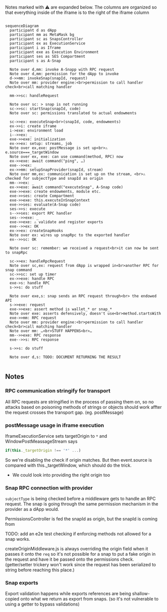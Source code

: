Notes marked with ⚠️ are expanded below.
The columns are organized so that everything inside of the iframe is to the right of the iframe column

```mermaid

sequenceDiagram
  participant d as dApp
  participant mm as MetaMask bg
  participant sc as SnapsController
  participant ex as ExecutionService
  participant i as Iframe
  participant exe as Execution Environment
  participant ses as SES Compartment
  participant s as A-Snap

  Note over d,mm: invoke A-Snapp with RPC request
  Note over d,mm: permission for the dApp to invoke
  d->>mm: invokeSnap(snapId, request)
  Note over mm: provider engine:<br>permission to call handler check<br>call matching handler

  mm->>sc: handleRequest

  Note over sc: > snap is not running
  sc->>sc: startSnap(snapId, code)
  Note over sc: permissions translated to actual endowments

  sc->>ex: executeSnap<br>(snapId, code, endowments)
  ex->>i: create iframe
  i->exe: environment load
  i-->>ex: _
  exe->>exe: initialization
  ex->>ex: setup: streams, job
  Note over ex,exe: postMessage is set up<br>⚠️ e.source===_targetWindow
  Note over ex, exe: can use command(method, RPC) now
  ex->>exe: await command("ping", …)
  exe-->>ex: _
  ex->>mm: setupSnapProvider(snapId, stream)
  Note over mm,ex: communication is set up on the stream, <br>⚠️ checked for subjectType and snapId as origin
  mm-->>ex: _
  ex->>exe: await command("executeSnap", A-Snap code)
  exe->>exe: create endowments, module etc.
  exe->>ses: create Compartment
  exe->>exe: this.executeInSnapContext
  exe->>ses: evaluate(A-Snap code)
  ses->>s: execute
  s-->>ses: export RPC handler
  ses-->>exe: _
  exe->>exe: ⚠️ validate and register exports
  exe-->>ex: OK
  ex->>ex: createSnapHooks
  Note over ex: wires up snapRpc to the exported handler
  ex-->>sc: OK

  Note over sc: remember: we received a request<br>it can now be sent to snapRpc

  sc->>ex: handleRpcRequest
  Note over sc,ex: request from dApp is wrapped in<br>another RPC for snap command
  sc->>sc: set up timer
  ex->>exe: handle RPC
  exe->s: handle RPC
  s->>s: do stuff

  Note over exe,s: snap sends an RPC request through<br> the endowed API
  s->>exe: request
  exe->>exe: assert method is wallet_* or snap_*
  Note over exe: asserts defensively, doesn't use<br>method.startsWith
  exe->>mm: RPC request
  Note over mm: provider engine:<br>permission to call handler check<br>call matching handler
  Note over mm: …<br>STUFF HAPPENS<br>…
  mm-->>exe: RPC response
  exe-->>s: RPC response

  s->>s: do stuff

  Note over d,s: TODO: DOCUMENT RETURNING THE RESULT


```

## Notes

### RPC communication stringify for transport

All RPC requests are stringified in the process of passing them on, so no attacks based on poisoning methods of strings or objects should work affter the request crosses the transport gap. (eg. postMessage)

### postMessage usage in iframe execution

IframeExecutionService sets targetOrigin to `*` and
WindowPostMeassageStream says

```js
if(this._targetOrigin !== '*' ...)
```

So we're disabling the check if origin matches.
But then event.source is compared with this.\_targetWindow, which should do the trick.

- We could look into providing the right origin too

### Snap RPC connection with provider

`subjectType` is being checked before a middleware gets to handle an RPC request. The snap is going through the same permission mechanism in the provider as a dApp would.

PermissionsController is fed the snapId as origin, but the snapId is coming from

TODO: add an e2e test checking if enforcing methods not allowed for a snap works.

createOriginMiddleware.js is always overriding the origin field when it passes it onto the `req` so it's not possible for a snap to put a fake origin in the request and have it be passed onto the permissions check. (getter/setter trickery won't work since the request has been serialized to string before reaching this place.)

### Snap exports

Export validation happens while exports references are being shallow-copied onto what we return as export from snaps. (so it's not vulnerable to using a getter to bypass validations)
